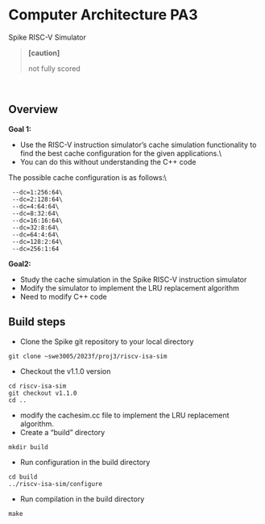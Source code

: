 # Computer Architecture PA3

Spike RISC-V Simulator

> **[caution]**
>
> not fully scored

<br>

## Overview

**Goal 1:**

- Use the RISC-V instruction simulator’s cache simulation functionality to find the best cache configuration for the given applications.\
- You can do this without understanding the C++ code

The possible cache configuration is as follows:\

```
 --dc=1:256:64\
 --dc=2:128:64\
 --dc=4:64:64\
 --dc=8:32:64\
 --dc=16:16:64\
 --dc=32:8:64\
 --dc=64:4:64\
 --dc=128:2:64\
 --dc=256:1:64
```

**Goal2:**

- Study the cache simulation in the Spike RISC-V instruction simulator
- Modify the simulator to implement the LRU replacement algorithm
- Need to modify C++ code

## Build steps

- Clone the Spike git repository to your local directory

```
git clone ~swe3005/2023f/proj3/riscv-isa-sim
```

- Checkout the v1.1.0 version

```
cd riscv-isa-sim
git checkout v1.1.0
cd ..
```

- modify the cachesim.cc file to implement the LRU replacement algorithm.
- Create a “build” directory

```
mkdir build
```

- Run configuration in the build directory

```
cd build
../riscv-isa-sim/configure
```

- Run compilation in the build directory

```
make
```
